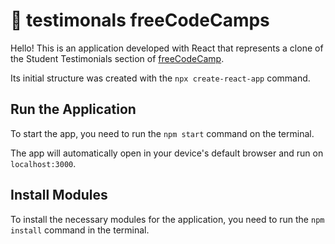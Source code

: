# 📌 testimonals freeCodeCamps
Hello! This is an application developed with React that represents a clone of the Student Testimonials section of [freeCodeCamp](https://www.freecodecamp.org).

Its initial structure was created with the `npx create-react-app` command.

## Run the Application
To start the app, you need to run the `npm start` command on the terminal.

The app will automatically open in your device's default browser and run on `localhost:3000`.

## Install Modules
To install the necessary modules for the application, you need to run the `npm install` command in the terminal.